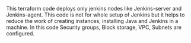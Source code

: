 This terraform code deploys only jenkins nodes like Jenkins-server and Jenkins-agent. 
This code is not for whole setup of Jenkins but it helps to reduce the work of creating instances, installing Java and Jenkins in a machine.
In this code Security groups, Block storage, VPC, Subnets are configured.
